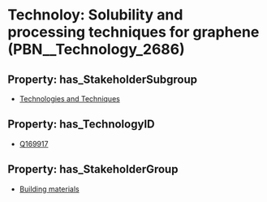 # Technoloy: __Solubility and processing techniques for graphene__ (PBN__Technology_2686)

## Property: has_StakeholderSubgroup

* [Technologies and Techniques](PBN__TechSubgroup_179)

## Property: has_TechnologyID

* [Q169917](Q169917)

## Property: has_StakeholderGroup

* [Building materials](PBN__TechGroup_12)

